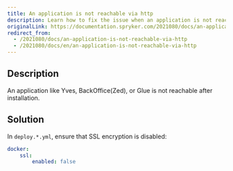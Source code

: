 ```yaml
---
title: An application is not reachable via http
description: Learn how to fix the issue when an application is not reachable via http
originalLink: https://documentation.spryker.com/2021080/docs/an-application-is-not-reachable-via-http
redirect_from:
  - /2021080/docs/an-application-is-not-reachable-via-http
  - /2021080/docs/en/an-application-is-not-reachable-via-http
---
```


## Description
An application like Yves, BackOffice(Zed), or Glue is not reachable after installation.


## Solution
In `deploy.*.yml`, ensure that SSL encryption is disabled:
```yaml
docker:
    ssl:
        enabled: false
```
